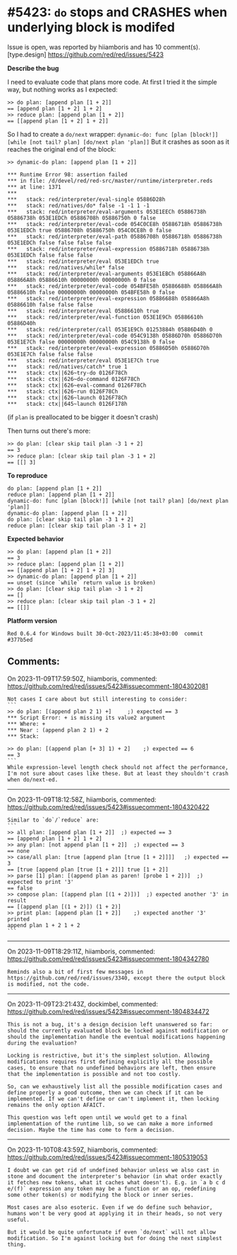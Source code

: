 
#5423: `do` stops and CRASHES when underlying block is modifed
================================================================================
Issue is open, was reported by hiiamboris and has 10 comment(s).
[type.design]
<https://github.com/red/red/issues/5423>

**Describe the bug**

I need to evaluate code that plans more code.
At first I tried it the simple way, but nothing works as I expected:
```
>> do plan: [append plan [1 + 2]]
== [append plan [1 + 2] 1 + 2]
>> reduce plan: [append plan [1 + 2]]
== [[append plan [1 + 2] 1 + 2]]
```
So I had to create a `do/next` wrapper:
`dynamic-do: func [plan [block!]] [while [not tail? plan] [do/next plan 'plan]]`
But it crashes as soon as it reaches the original end of the block:
```
>> dynamic-do plan: [append plan [1 + 2]]

*** Runtime Error 98: assertion failed
*** in file: /d/devel/red/red-src/master/runtime/interpreter.reds
*** at line: 1371
***
***   stack: red/interpreter/eval-single 05886D28h
***   stack: red/natives/do* false -1 -1 1 -1
***   stack: red/interpreter/eval-arguments 053E1EECh 05886738h 05886738h 053E1EDCh 05886708h 05886750h 0 false
***   stack: red/interpreter/eval-code 054C0CE8h 05886718h 05886738h 053E1EDCh true 05886708h 05886750h 054C0CE8h 0 false
***   stack: red/interpreter/eval-path 05886708h 05886718h 05886738h 053E1EDCh false false false false
***   stack: red/interpreter/eval-expression 05886718h 05886738h 053E1EDCh false false false
***   stack: red/interpreter/eval 053E1EDCh true
***   stack: red/natives/while* false
***   stack: red/interpreter/eval-arguments 053E1EBCh 058866A8h 058866A8h 05886610h 00000000h 00000000h 0 false
***   stack: red/interpreter/eval-code 054BFE58h 05886688h 058866A8h 05886610h false 00000000h 00000000h 054BFE58h 0 false
***   stack: red/interpreter/eval-expression 05886688h 058866A8h 05886610h false false false
***   stack: red/interpreter/eval 05886610h true
***   stack: red/interpreter/eval-function 053E1E9Ch 05886610h 05886D40h
***   stack: red/interpreter/call 053E1E9Ch 01253884h 05886D40h 0
***   stack: red/interpreter/eval-code 054C9138h 05886D70h 05886D70h 053E1E7Ch false 00000000h 00000000h 054C9138h 0 false
***   stack: red/interpreter/eval-expression 05886D50h 05886D70h 053E1E7Ch false false false
***   stack: red/interpreter/eval 053E1E7Ch true
***   stack: red/natives/catch* true 1
***   stack: ctx||626~try-do 0126F78Ch
***   stack: ctx||626~do-command 0126F78Ch
***   stack: ctx||626~eval-command 0126F78Ch
***   stack: ctx||626~run 0126F78Ch
***   stack: ctx||626~launch 0126F78Ch
***   stack: ctx||645~launch 0126F178h
```
(if `plan` is preallocated to be bigger it doesn't crash)

Then turns out there's more:
```
>> do plan: [clear skip tail plan -3 1 + 2]
== 3
>> reduce plan: [clear skip tail plan -3 1 + 2]
== [[] 3]
```

**To reproduce**
```
do plan: [append plan [1 + 2]]
reduce plan: [append plan [1 + 2]]
dynamic-do: func [plan [block!]] [while [not tail? plan] [do/next plan 'plan]]
dynamic-do plan: [append plan [1 + 2]]
do plan: [clear skip tail plan -3 1 + 2]
reduce plan: [clear skip tail plan -3 1 + 2]
```

**Expected behavior**
```
>> do plan: [append plan [1 + 2]]
== 3
>> reduce plan: [append plan [1 + 2]]
== [[append plan [1 + 2] 1 + 2] 3]
>> dynamic-do plan: [append plan [1 + 2]]
== unset (since `while` return value is broken)
>> do plan: [clear skip tail plan -3 1 + 2]
== []
>> reduce plan: [clear skip tail plan -3 1 + 2]
== [[]]
```

**Platform version**
```
Red 0.6.4 for Windows built 30-Oct-2023/11:45:38+03:00  commit #377b5ed
```


Comments:
--------------------------------------------------------------------------------

On 2023-11-09T17:59:50Z, hiiamboris, commented:
<https://github.com/red/red/issues/5423#issuecomment-1804302081>

    Not cases I care about but still interesting to consider:
    ```
    >> do plan: [(append plan 2 1) +]     ;) expected == 3
    *** Script Error: + is missing its value2 argument
    *** Where: +
    *** Near : (append plan 2 1) + 2
    *** Stack:  
    
    >> do plan: [(append plan [+ 3] 1) + 2]    ;) expected == 6
    == 3
    ```
    While expression-level length check should not affect the performance, I'm not sure about cases like these. But at least they shouldn't crash when do/next-ed.

--------------------------------------------------------------------------------

On 2023-11-09T18:12:58Z, hiiamboris, commented:
<https://github.com/red/red/issues/5423#issuecomment-1804320422>

    Similar to `do`/`reduce` are:
    ```
    >> all plan: [append plan [1 + 2]]	;) expected == 3
    == [append plan [1 + 2] 1 + 2]
    >> any plan: [not append plan [1 + 2]]	;) expected == 3
    == none
    >> case/all plan: [true [append plan [true [1 + 2]]]]	;) expected == 3
    == [true [append plan [true [1 + 2]]] true [1 + 2]]
    >> parse [1] plan: [(append plan as paren! [probe 1 + 2])]	;) expected to print '3'
    == false
    >> compose plan: [(append plan [(1 + 2)])]	;) expected another '3' in result
    == [(append plan [(1 + 2)]) (1 + 2)]
    >> print plan: [append plan [1 + 2]]	;) expected another '3' printed
    append plan 1 + 2 1 + 2
    ```

--------------------------------------------------------------------------------

On 2023-11-09T18:29:11Z, hiiamboris, commented:
<https://github.com/red/red/issues/5423#issuecomment-1804342780>

    Reminds also a bit of first few messages in https://github.com/red/red/issues/3340, except there the output block is modified, not the code.

--------------------------------------------------------------------------------

On 2023-11-09T23:21:43Z, dockimbel, commented:
<https://github.com/red/red/issues/5423#issuecomment-1804834472>

    This is not a bug, it's a design decision left unanswered so far: should the currently evaluated block be locked against modification or should the implementation handle the eventual modifications happening during the evaluation?
    
    Locking is restrictive, but it's the simplest solution. Allowing modifications requires first defining explicitly all the possible cases, to ensure that no undefined behaviors are left, then ensure that the implementation is possible and not too costly.
    
    So, can we exhaustively list all the possible modification cases and define properly a good outcome, then we can check if it can be implemented. If we can't define or can't implement it, then locking remains the only option AFAICT.
    
    This question was left open until we would get to a final implementation of the runtime lib, so we can make a more informed decision. Maybe the time has come to form a decision.

--------------------------------------------------------------------------------

On 2023-11-10T08:43:59Z, hiiamboris, commented:
<https://github.com/red/red/issues/5423#issuecomment-1805319053>

    I doubt we can get rid of undefined behavior unless we also cast in stone and document the interpreter's behavior (in what order exactly it fetches new tokens, what it caches what doesn't). E.g. in `a b c d e/(f)` expression any token may be a function or an op, redefining some other token(s) or modifying the block or inner series.
    
    Most cases are also esoteric. Even if we do define such behavior, humans won't be very good at applying it in their heads, so not very useful. 
    
    But it would be quite unfortunate if even `do/next` will not allow modification. So I'm against locking but for doing the next simplest thing.

